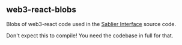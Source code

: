 ## web3-react-blobs

Blobs of web3-react code used in the [Sablier Interface](https://pay.sablier.finance) source code.

Don't expect this to compile! You need the codebase in full for that.

